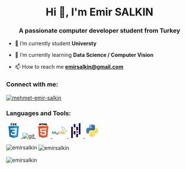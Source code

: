 <h1 align="center">Hi 👋, I'm Emir SALKIN</h1>
<h3 align="center">A passionate computer developer student from Turkey</h3>

- 🔭 I’m currently student **Universty**

- 🌱 I’m currently learning **Data Science / Computer Vision**

- 📫 How to reach me **emirsalkin@gmail.com**

<h3 align="left">Connect with me:</h3>
<p align="left">
<a href="https://linkedin.com/in/mehmet-emir-salkin" target="blank"><img align="center" src="https://raw.githubusercontent.com/rahuldkjain/github-profile-readme-generator/master/src/images/icons/Social/linked-in-alt.svg" alt="mehmet-emir-salkin" height="30" width="40" /></a>
</p>

<h3 align="left">Languages and Tools:</h3>
<p align="left"> <a href="https://www.w3schools.com/css/" target="_blank" rel="noreferrer"> <img src="https://raw.githubusercontent.com/devicons/devicon/master/icons/css3/css3-original-wordmark.svg" alt="css3" width="40" height="40"/> </a> <a href="https://git-scm.com/" target="_blank" rel="noreferrer"> <img src="https://www.vectorlogo.zone/logos/git-scm/git-scm-icon.svg" alt="git" width="40" height="40"/> </a> <a href="https://www.w3.org/html/" target="_blank" rel="noreferrer"> <img src="https://raw.githubusercontent.com/devicons/devicon/master/icons/html5/html5-original-wordmark.svg" alt="html5" width="40" height="40"/> </a> <a href="https://www.mysql.com/" target="_blank" rel="noreferrer"> <img src="https://raw.githubusercontent.com/devicons/devicon/master/icons/mysql/mysql-original-wordmark.svg" alt="mysql" width="40" height="40"/> </a> <a href="https://pandas.pydata.org/" target="_blank" rel="noreferrer"> <img src="https://raw.githubusercontent.com/devicons/devicon/2ae2a900d2f041da66e950e4d48052658d850630/icons/pandas/pandas-original.svg" alt="pandas" width="40" height="40"/> </a> <a href="https://www.python.org" target="_blank" rel="noreferrer"> <img src="https://raw.githubusercontent.com/devicons/devicon/master/icons/python/python-original.svg" alt="python" width="40" height="40"/> </a> </p>

<p><img align="left" src="https://github-readme-stats.vercel.app/api/top-langs?username=emirsalkin&show_icons=true&locale=en&layout=compact" alt="emirsalkin" /></p>

<p>&nbsp;<img align="center" src="https://github-readme-stats.vercel.app/api?username=emirsalkin&show_icons=true&locale=en" alt="emirsalkin" /></p>

<p><img align="center" src="https://github-readme-streak-stats.herokuapp.com/?user=emirsalkin&" alt="emirsalkin" /></p>
